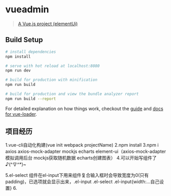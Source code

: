 # vueadmin

> [A Vue.js project (elementUi)](https://sansanchen.github.io/vueAdmin/dist/)

## Build Setup

``` bash
# install dependencies
npm install

# serve with hot reload at localhost:8080
npm run dev

# build for production with minification
npm run build

# build for production and view the bundle analyzer report
npm run build --report
```

For detailed explanation on how things work, checkout the [guide](http://vuejs-templates.github.io/webpack/) and [docs for vue-loader](http://vuejs.github.io/vue-loader).

## 项目经历
1.vue-cli自动化构建(vue init webpack projectName)
2.npm install 
3.npm i axios axios-mock-adapter mockjs echarts element-ui（axios-mock-adapter模拟调用后台 mockjs获取随机数据 echarts创建图表）
4.可以开始写组件了♪(^∇^*)~

5.el-select 组件在el-input下用来组件复合输入框时会导致宽度为0(只有padding)，已选项就会显示出来，.el-input .el-select .el-input{width:...自己设置}
6.
